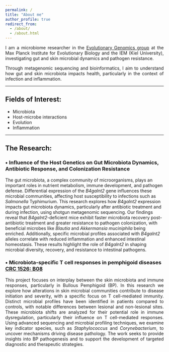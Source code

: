 ```yaml
---
permalink: /
title: "About me"
author_profile: true
redirect_from: 
  - /about/
  - /about.html
---
```


<p align='justify'>
I am a microbiome researcher in the <a href="http://web.evolbio.mpg.de/evolgenomics/">Evolutionary Genomics group</a> at the Max Planck Institute for Evolutionary Biology and the IEM (Kiel University), investigating gut and skin microbial dynamics and pathogen resistance.
</p>

<p align='justify'>
Through metagenomic sequencing and bioinformatics, I aim to understand how gut and skin microbiota impacts health, particularly in the context of infection and inflammation.
</p>

<hr>

## Fields of Interest:
- Microbiota
- Host-microbe interactions
- Evolution
- Inflammation

<hr>

## The Research:

### • Influence of the Host Genetics on Gut Microbiota Dynamics, Antibiotic Response, and Colonization Resistance

<p align='justify; style="text-indent: 25px'>
The gut microbiota, a complex community of microorganisms, plays an important roles in nutrient metabolism, immune development, and pathogen defense. Differential expression of the <em>B4galnt2</em> gene influences these microbial communities, affecting host susceptibility to infections such as <em>Salmonella</em> Typhimurium. This research explores how <em>B4galnt2</em> expression impacts gut microbiota dynamics, particularly after antibiotic treatment and during infection, using shotgun metagenomic sequencing. Our findings reveal that <em>B4galnt2</em>-deficient mice exhibit faster microbiota recovery post-antibiotic treatment and greater resistance to pathogen colonization, with beneficial microbes like <em>Blautia</em> and <em>Akkermansia muciniphila</em> being enriched. Additionally, specific microbial profiles associated with <em>B4galnt2</em> alleles correlate with reduced inflammation and enhanced intestinal homeostasis. These results highlight the role of <em>B4galnt2</em> in shaping microbial diversity, recovery, and resistance to intestinal pathogens.
</p>

### • Microbiota-specific T cell responses in pemphigoid diseases [CRC 1526: B08](https://www.sfb1526.uni-luebeck.de/research/research-area-b/project-b08.html)

<p align='justify'>  
This project focuses on interplay between the skin microbiota and immune responses, particularly in Bullous Pemphigoid (BP). In this research we explore how alterations in skin microbial communities contribute to disease initiation and severity, with a specific focus on T cell-mediated immunity. Distinct microbial profiles have been identified in patients compared to controls, with notable differences between lesional and non-lesional sites. These microbiota shifts are analyzed for their potential role in immune dysregulation, particularly their influence on T cell-mediated responses. Using advanced sequencing and microbial profiling techniques, we examine key indicator species, such as <em>Staphylococcus</em> and <em>Corynebacterium</em>, to uncover mechanisms driving disease pathology. The work seeks to provide insights into BP pathogenesis and to support the development of targeted diagnostic and therapeutic strategies.
</p>
